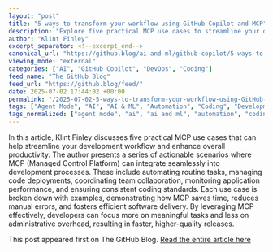 ```yaml
---
layout: "post"
title: "5 ways to transform your workflow using GitHub Copilot and MCP"
description: "Explore five practical MCP use cases to streamline your development workflow and boost productivity."
author: "Klint Finley"
excerpt_separator: <!--excerpt_end-->
canonical_url: "https://github.blog/ai-and-ml/github-copilot/5-ways-to-transform-your-workflow-using-github-copilot-and-mcp/"
viewing_mode: "external"
categories: ["AI", "GitHub Copilot", "DevOps", "Coding"]
feed_name: "The GitHub Blog"
feed_url: "https://github.blog/feed/"
date: 2025-07-02 17:44:02 +00:00
permalink: "/2025-07-02-5-ways-to-transform-your-workflow-using-GitHub-Copilot-and-MCP.html"
tags: ["Agent Mode", "AI", "AI & ML", "Automation", "Coding", "Development Workflow", "DevOps", "GitHub Copilot", "MCP", "News", "Productivity", "Use Cases"]
tags_normalized: ["agent mode", "ai", "ai and ml", "automation", "coding", "development workflow", "devops", "github copilot", "mcp", "news", "productivity", "use cases"]
---
```


In this article, Klint Finley discusses five practical MCP use cases that can help streamline your development workflow and enhance overall productivity. <!--excerpt_end--> The author presents a series of actionable scenarios where MCP (Managed Control Platform) can integrate seamlessly into development processes. These include automating routine tasks, managing code deployments, coordinating team collaboration, monitoring application performance, and ensuring consistent coding standards. Each use case is broken down with examples, demonstrating how MCP saves time, reduces manual errors, and fosters efficient software delivery. By leveraging MCP effectively, developers can focus more on meaningful tasks and less on administrative overhead, resulting in faster, higher-quality releases.

This post appeared first on The GitHub Blog. [Read the entire article here](https://github.blog/ai-and-ml/github-copilot/5-ways-to-transform-your-workflow-using-github-copilot-and-mcp/)

